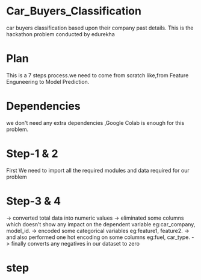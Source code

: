 # Car_Buyers_Classification
car buyers classification based upon their company past details.
This is the hackathon problem conducted by edurekha
# Plan
This is a 7 steps process.we need to come from scratch like,from Feature Enguneering to Model Prediction.
# Dependencies
we don't need any extra dependencies ,Google Colab is enough for this problem.
# Step-1 & 2
First We need to import all the required modules and data required for our problem
# Step-3 & 4
-> converted total data into numeric values
-> eliminated some columns which doesn’t show any impact on the dependent variable eg:car_company, model_id.
-> encoded some categorical variables eg:feature1,  feature2.
-> and also performed one hot encoding on some columns eg:fuel, car_type.
-> finally converts any negatives in our dataset to zero

# step



